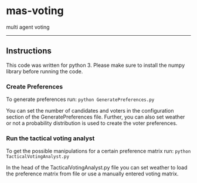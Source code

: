 # mas-voting
multi agent voting

***

## Instructions
This code was written for python 3.
Please make sure to install the numpy library before running the code.

### Create Preferences
To generate preferences run:
`python GeneratePreferences.py`

You can set the number of candidates and voters in the configuration section of the GeneratePreferences file.
Further, you can also set weather or not a probability distribution is used to create the voter preferences.

### Run the tactical voting analyst
To get the possible manipulations for a certain preference matrix run:
`python TacticalVotingAnalyst.py`

In the head of the TacticalVotingAnalyst.py file you can set weather to load the preference matrix from file or use a manually entered voting matrix.
